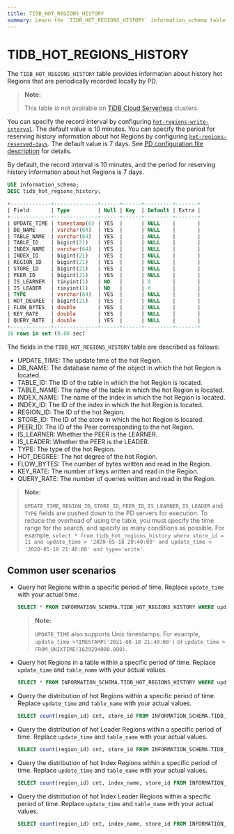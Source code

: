 ```yaml
---
title: TIDB_HOT_REGIONS_HISTORY
summary: Learn the `TIDB_HOT_REGIONS_HISTORY` information_schema table.
---
```


# TIDB_HOT_REGIONS_HISTORY

The `TIDB_HOT_REGIONS_HISTORY` table provides information about history hot Regions that are periodically recorded locally by PD.

> **Note:**
>
> This table is not available on [TiDB Cloud Serverless](https://docs.pingcap.com/tidbcloud/select-cluster-tier#tidb-cloud-serverless) clusters.

<CustomContent platform="tidb">

You can specify the record interval by configuring [`hot-regions-write-interval`](/pd-configuration-file.md#hot-regions-write-interval-new-in-v540). The default value is 10 minutes. You can specify the period for reserving history information about hot Regions by configuring [`hot-regions-reserved-days`](/pd-configuration-file.md#hot-regions-reserved-days-new-in-v540). The default value is 7 days. See [PD configuration file description](/pd-configuration-file.md#hot-regions-write-interval-new-in-v540) for details.

</CustomContent>

<CustomContent platform="tidb-cloud">

By default, the record interval is 10 minutes, and the period for reserving history information about hot Regions is 7 days.

</CustomContent>

```sql
USE information_schema;
DESC tidb_hot_regions_history;
```

```sql
+-------------+--------------+------+------+---------+-------+
| Field       | Type         | Null | Key  | Default | Extra |
+-------------+--------------+------+------+---------+-------+
| UPDATE_TIME | timestamp(6) | YES  |      | NULL    |       |
| DB_NAME     | varchar(64)  | YES  |      | NULL    |       |
| TABLE_NAME  | varchar(64)  | YES  |      | NULL    |       |
| TABLE_ID    | bigint(21)   | YES  |      | NULL    |       |
| INDEX_NAME  | varchar(64)  | YES  |      | NULL    |       |
| INDEX_ID    | bigint(21)   | YES  |      | NULL    |       |
| REGION_ID   | bigint(21)   | YES  |      | NULL    |       |
| STORE_ID    | bigint(21)   | YES  |      | NULL    |       |
| PEER_ID     | bigint(21)   | YES  |      | NULL    |       |
| IS_LEARNER  | tinyint(1)   | NO   |      | 0       |       |
| IS_LEADER   | tinyint(1)   | NO   |      | 0       |       |
| TYPE        | varchar(64)  | YES  |      | NULL    |       |
| HOT_DEGREE  | bigint(21)   | YES  |      | NULL    |       |
| FLOW_BYTES  | double       | YES  |      | NULL    |       |
| KEY_RATE    | double       | YES  |      | NULL    |       |
| QUERY_RATE  | double       | YES  |      | NULL    |       |
+-------------+--------------+------+------+---------+-------+
16 rows in set (0.00 sec)
```

The fields in the `TIDB_HOT_REGIONS_HISTORY` table are described as follows:

* UPDATE_TIME: The update time of the hot Region.
* DB_NAME: The database name of the object in which the hot Region is located.
* TABLE_ID: The ID of the table in which the hot Region is located.
* TABLE_NAME: The name of the table in which the hot Region is located.
* INDEX_NAME: The name of the index in which the hot Region is located.
* INDEX_ID: The ID of the index in which the hot Region is located.
* REGION_ID: The ID of the hot Region.
* STORE_ID: The ID of the store in which the hot Region is located.
* PEER_ID: The ID of the Peer corresponding to the hot Region.
* IS_LEARNER: Whether the PEER is the LEARNER.
* IS_LEADER: Whether the PEER is the LEADER.
* TYPE: The type of the hot Region.
* HOT_DEGREE: The hot degree of the hot Region.
* FLOW_BYTES: The number of bytes written and read in the Region.
* KEY_RATE: The number of keys written and read in the Region.
* QUERY_RATE: The number of queries written and read in the Region.

> **Note:**
>
> `UPDATE_TIME`, `REGION_ID`, `STORE_ID`, `PEER_ID`, `IS_LEARNER`, `IS_LEADER` and `TYPE` fields are pushed down to the PD servers for execution. To reduce the overhead of using the table, you must specify the time range for the search, and specify as many conditions as possible. For example, `select * from tidb_hot_regions_history where store_id = 11 and update_time > '2020-05-18 20:40:00' and update_time < '2020-05-18 21:40:00' and type='write'`.

## Common user scenarios

* Query hot Regions within a specific period of time. Replace `update_time` with your actual time.

    ```sql
    SELECT * FROM INFORMATION_SCHEMA.TIDB_HOT_REGIONS_HISTORY WHERE update_time >'2021-08-18 21:40:00' and update_time <'2021-09-19 00:00:00';
    ```

    > **Note:**
    >
    > `UPDATE_TIME` also supports Unix timestamps. For example, `update_time >TIMESTAMP('2021-08-18 21:40:00')` or `update_time > FROM_UNIXTIME(1629294000.000)`.

* Query hot Regions in a table within a specific period of time. Replace `update_time` and `table_name` with your actual values.

    ```SQL
    SELECT * FROM INFORMATION_SCHEMA.TIDB_HOT_REGIONS_HISTORY WHERE update_time >'2021-08-18 21:40:00' and update_time <'2021-09-19 00:00:00' and TABLE_NAME = 'table_name';
    ```

* Query the distribution of hot Regions within a specific period of time. Replace `update_time` and `table_name` with your actual values.

    ```sql
    SELECT count(region_id) cnt, store_id FROM INFORMATION_SCHEMA.TIDB_HOT_REGIONS_HISTORY WHERE update_time >'2021-08-18 21:40:00' and update_time <'2021-09-19 00:00:00' and table_name = 'table_name' GROUP BY STORE_ID ORDER BY cnt DESC;
    ```

* Query the distribution of hot Leader Regions within a specific period of time. Replace `update_time` and `table_name` with your actual values.

    ```sql
    SELECT count(region_id) cnt, store_id FROM INFORMATION_SCHEMA.TIDB_HOT_REGIONS_HISTORY WHERE update_time >'2021-08-18 21:40:00' and update_time <'2021-09-19 00:00:00' and table_name = 'table_name' and is_leader=1 GROUP BY STORE_ID ORDER BY cnt DESC;
    ```

* Query the distribution of hot Index Regions within a specific period of time. Replace `update_time` and `table_name` with your actual values.

    ```sql
    SELECT count(region_id) cnt, index_name, store_id FROM INFORMATION_SCHEMA.TIDB_HOT_REGIONS_HISTORY WHERE update_time >'2021-08-18 21:40:00' and update_time <'2021-09-19 00:00:00' and table_name = 'table_name' group by index_name, store_id order by index_name,cnt desc;
    ```

* Query the distribution of hot Index Leader Regions within a specific period of time. Replace `update_time` and `table_name` with your actual values.

    ```sql
    SELECT count(region_id) cnt, index_name, store_id FROM INFORMATION_SCHEMA.TIDB_HOT_REGIONS_HISTORY WHERE update_time >'2021-08-18 21:40:00' and update_time <'2022-09-19 00:00:00' and table_name = 'table_name' and is_leader=1 group by index_name, store_id order by index_name,cnt desc;
    ```
